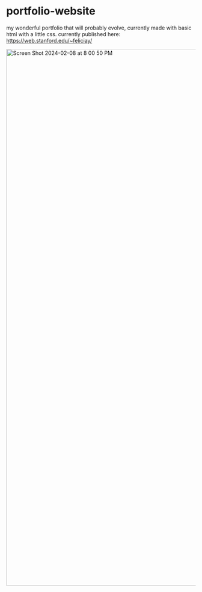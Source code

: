 # portfolio-website
my wonderful portfolio that will probably evolve, currently made with basic html with a little css. currently published here: https://web.stanford.edu/~feliciay/

<img width="1426" alt="Screen Shot 2024-02-08 at 8 00 50 PM" src="https://github.com/feliciayan/portfolio-website/assets/30506489/ab2b5158-f3ac-4a08-9547-165f3a187bd1">


